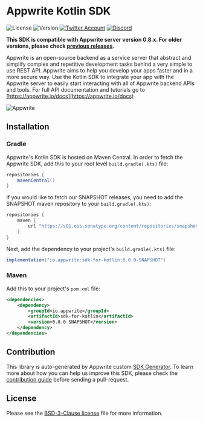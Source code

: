 # Appwrite Kotlin SDK

![License](https://img.shields.io/github/license/appwrite/sdk-for-kotlin.svg?style=flat-square)
![Version](https://img.shields.io/badge/api%20version-0.8.0-blue.svg?style=flat-square)
[![Twitter Account](https://img.shields.io/twitter/follow/appwrite_io?color=00acee&label=twitter&style=flat-square)](https://twitter.com/appwrite_io)
[![Discord](https://img.shields.io/discord/564160730845151244?label=discord&style=flat-square)](https://appwrite.io/discord)

**This SDK is compatible with Appwrite server version 0.8.x. For older versions, please check [previous releases](https://github.com/appwrite/sdk-for-kotlin/releases).**

Appwrite is an open-source backend as a service server that abstract and simplify complex and repetitive development tasks behind a very simple to use REST API. Appwrite aims to help you develop your apps faster and in a more secure way. Use the Kotlin SDK to integrate your app with the Appwrite server to easily start interacting with all of Appwrite backend APIs and tools. For full API documentation and tutorials go to [https://appwrite.io/docs](https://appwrite.io/docs)

![Appwrite](https://appwrite.io/images/github.png)

## Installation

### Gradle

Appwrite's Kotlin SDK is hosted on Maven Central. In order to fetch the Appwrite SDK, add this to your root level `build.gradle(.kts)` file:

```groovy
repositories {      
    mavenCentral()
}
```

If you would like to fetch our SNAPSHOT releases, you need to add the SNAPSHOT maven repository to your `build.gradle(.kts)`:

```groovy
repositories {
    maven {
        url "https://s01.oss.sonatype.org/content/repositories/snapshots/"
    }
}
```

Next, add the dependency to your project's `build.gradle(.kts)` file:

```groovy
implementation("io.appwrite:sdk-for-kotlin:0.0.0-SNAPSHOT")
```

### Maven
Add this to your project's `pom.xml` file:

```xml
<dependencies>
    <dependency>
        <groupId>io.appwrite</groupId>
        <artifactId>sdk-for-kotlin</artifactId>
        <version>0.0.0-SNAPSHOT</version>
    </dependency>
</dependencies>
```


## Contribution

This library is auto-generated by Appwrite custom [SDK Generator](https://github.com/appwrite/sdk-generator). To learn more about how you can help us improve this SDK, please check the [contribution guide](https://github.com/appwrite/sdk-generator/blob/master/CONTRIBUTING.md) before sending a pull-request.

## License

Please see the [BSD-3-Clause license](https://raw.githubusercontent.com/appwrite/appwrite/master/LICENSE) file for more information.